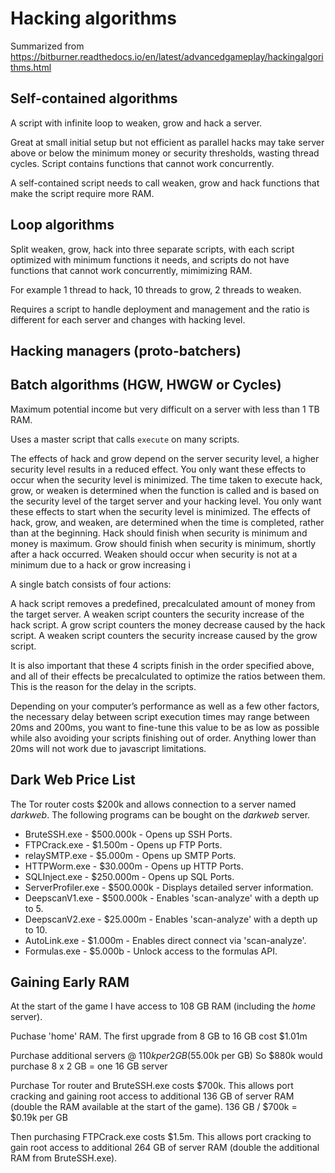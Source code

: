 # Hacking algorithms

Summarized from https://bitburner.readthedocs.io/en/latest/advancedgameplay/hackingalgorithms.html

## Self-contained algorithms

A script with infinite loop to weaken, grow and hack a server.

Great at small initial setup but not efficient as parallel hacks may take server above or below the minimum money or security thresholds, wasting thread cycles. Script contains functions that cannot work concurrently.

A self-contained script needs to call weaken, grow and hack functions that make the script require more RAM.

## Loop algorithms

Split weaken, grow, hack into three separate scripts, with each script optimized with minimum functions it needs, and scripts do not have functions that cannot work concurrently, mimimizing RAM.

For example 1 thread to hack, 10 threads to grow, 2 threads to weaken.

Requires a script to handle deployment and management and the ratio is different for each server and changes with hacking level.

## Hacking managers (proto-batchers)

## Batch algorithms (HGW, HWGW or Cycles)

Maximum potential income but very difficult on a server with less than 1 TB RAM.

Uses a master script that calls `execute` on many scripts.

The effects of hack and grow depend on the server security level, a higher security level results in a reduced effect. You only want these effects to occur when the security level is minimized.
The time taken to execute hack, grow, or weaken is determined when the function is called and is based on the security level of the target server and your hacking level. You only want these effects to start when the security level is minimized.
The effects of hack, grow, and weaken, are determined when the time is completed, rather than at the beginning. Hack should finish when security is minimum and money is maximum. Grow should finish when security is minimum, shortly after a hack occurred. Weaken should occur when security is not at a minimum due to a hack or grow increasing i

A single batch consists of four actions:

A hack script removes a predefined, precalculated amount of money from the target server.
A weaken script counters the security increase of the hack script.
A grow script counters the money decrease caused by the hack script.
A weaken script counters the security increase caused by the grow script.

It is also important that these 4 scripts finish in the order specified above, and all of their effects be precalculated to optimize the ratios between them. This is the reason for the delay in the scripts.

Depending on your computer’s performance as well as a few other factors, the necessary delay between script execution times may range between 20ms and 200ms, you want to fine-tune this value to be as low as possible while also avoiding your scripts finishing out of order. Anything lower than 20ms will not work due to javascript limitations.

## Dark Web Price List

The Tor router costs $200k and allows connection to a server named _darkweb_. The following programs can be bought on the _darkweb_ server.

- BruteSSH.exe - $500.000k - Opens up SSH Ports.
- FTPCrack.exe - $1.500m - Opens up FTP Ports.
- relaySMTP.exe - $5.000m - Opens up SMTP Ports.
- HTTPWorm.exe - $30.000m - Opens up HTTP Ports.
- SQLInject.exe - $250.000m - Opens up SQL Ports.
- ServerProfiler.exe - $500.000k - Displays detailed server information.
- DeepscanV1.exe - $500.000k - Enables 'scan-analyze' with a depth up to 5.
- DeepscanV2.exe - $25.000m - Enables 'scan-analyze' with a depth up to 10.
- AutoLink.exe - $1.000m - Enables direct connect via 'scan-analyze'.
- Formulas.exe - $5.000b - Unlock access to the formulas API.

## Gaining Early RAM

At the start of the game I have access to 108 GB RAM (including the _home_ server).

Puchase 'home' RAM. The first upgrade from 8 GB to 16 GB cost $1.01m

Purchase additional servers @ $110k per 2 GB ($55.00k per GB)
So $880k would purchase 8 x 2 GB = one 16 GB server

Purchase Tor router and BruteSSH.exe costs $700k. This allows port cracking and gaining root access to additional
136 GB of server RAM (double the RAM available at the start of the game).
136 GB / $700k = $0.19k per GB

Then purchasing FTPCrack.exe costs $1.5m. This allows port cracking to gain root access to additional
264 GB of server RAM (double the additional RAM from BruteSSH.exe).